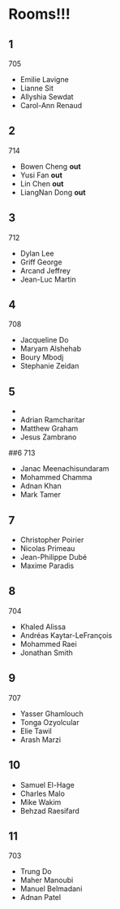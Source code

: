 # Rooms!!!

## 1
705
* Emilie  Lavigne
* Lianne  Sit
* Allyshia    Sewdat
* Carol-Ann   Renaud

## 2
714
* Bowen   Cheng __out__
* Yusi    Fan __out__
* Lin Chen __out__
* LiangNan Dong __out__

## 3
712
* Dylan   Lee
* Griff   George
* Arcand  Jeffrey
* Jean-Luc    Martin

## 4
708
* Jacqueline  Do
* Maryam  Alshehab
* Boury   Mbodj
* Stephanie   Zeidan

## 5

* <empty>
* Adrian  Ramcharitar
* Matthew Graham
* Jesus   Zambrano

##6
713 
* Janac   Meenachisundaram
* Mohammed    Chamma
* Adnan   Khan
* Mark    Tamer

## 7

* Christopher Poirier
* Nicolas Primeau
* Jean-Philippe   Dubé
* Maxime  Paradis

## 8 
704
* Khaled  Alissa
* Andréas Kaytar-LeFrançois
* Mohammed    Raei
* Jonathan    Smith

## 9
707
* Yasser  Ghamlouch
* Tonga   Ozyolcular
* Elie    Tawil
* Arash   Marzi

## 10

* Samuel  El-Hage
* Charles Malo
* Mike    Wakim
* Behzad  Raesifard
 
## 11
703
* Trung   Do
* Maher   Manoubi
* Manuel  Belmadani
* Adnan   Patel
